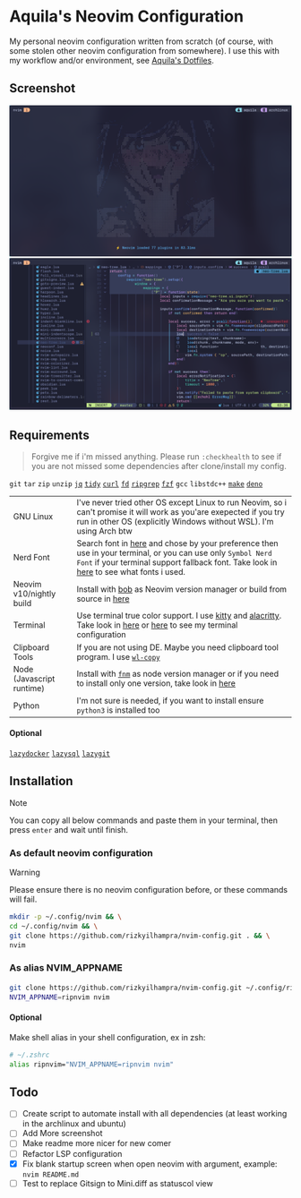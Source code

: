# Aquila's Neovim Configuration

My personal neovim configuration written from scratch (of course, with some stolen other neovim configuration from somewhere). I use this with my workflow and/or environment, see [Aquila's Dotfiles](https://github.com/rizkyilhampra/dotfilesv2).

## Screenshot

![screenshot](./src/2024-03-15-221218_hyprshot.png)
![screenshot-2](./src/2024-03-16-051038_hyprshot.png)

## Requirements

> Forgive me if i'm missed anything. Please run `:checkhealth` to see if you are not missed some dependencies after clone/install my config.

`git` `tar` `zip` `unzip` [`jq`](https://github.com/sharkdp/fd) [`tidy`](https://www.html-tidy.org/) [`curl`](https://curl.se/) [`fd`](https://github.com/sharkdp/fd) [`ripgrep`](https://github.com/BurntSushi/ripgrep) [`fzf`](https://github.com/junegunn/fzf) `gcc` `libstdc++` [`make`](https://www.gnu.org/software/make/) [`deno`](https://deno.com/)

|                           |                                                                                                                                                                                                                                                                                                                                                             |
| ------------------------- | ----------------------------------------------------------------------------------------------------------------------------------------------------------------------------------------------------------------------------------------------------------------------------------------------------------------------------------------------------------- |
| GNU Linux                 | I've never tried other OS except Linux to run Neovim, so i can't promise it will work as you'are exepected if you try run in other OS (explicitly Windows without WSL). I'm using Arch btw                                                                                                                                                                  |
| Nerd Font                 | Search font in [here](https://nerdfonts.com) and chose by your preference then use in your terminal, or you can use only `Symbol Nerd Font` if your terminal support fallback font. Take look in [here](https://github.com/rizkyilhampra/dotfilesv2/blob/49461bba79a15749ddf29531aed3cde4ecb34533/.config/kitty/kitty.conf#L1-L4) to see what fonts i used. |
| Neovim v10/nightly build  | Install with [bob](https://github.com/MordechaiHadad/bob) as Neovim version manager or build from source in [here](https://github.com/neovim/neovim?tab=readme-ov-file#install-from-source)                                                                                                                                                                 |
| Terminal                  | Use terminal true color support. I use [kitty](https://sw.kovidgoyal.net/kitty/) and [alacritty](https://alacritty.org/). Take look in [here](https://github.com/rizkyilhampra/dotfilesv2/blob/main/.config/kitty) or [here](https://github.com/rizkyilhampra/dotfilesv2/tree/main/.config/alacritty) to see my terminal configuration                      |
| Clipboard Tools           | If you are not using DE. Maybe you need clipboard tool program. I use [`wl-copy`](https://github.com/bugaevc/wl-clipboard)                                                                                                                                                                                                                                  |
| Node (Javascript runtime) | Install with [`fnm`](https://github.com/Schniz/fnm) as node version manager or if you need to install only one version, take look in [here](https://github.com/nodesource/distributions?tab=readme-ov-file#installation-instructions)                                                                                                                       |
| Python                    | I'm not sure is needed, if you want to install ensure `python3` is installed too                                                                                                                                                                                                                                                                            |

#### Optional

[`lazydocker`](https://github.com/jesseduffield/lazydocker) [`lazysql`](https://github.com/jorgerojas26/lazysql) [`lazygit`](https://github.com/jesseduffield/lazygit)

## Installation

> [!NOTE]
> You can copy all below commands and paste them in your terminal, then press `enter` and wait until finish.

### As default neovim configuration

> [!WARNING]
> Please ensure there is no neovim configuration before, or these commands will fail.

```bash
mkdir -p ~/.config/nvim && \
cd ~/.config/nvim && \
git clone https://github.com/rizkyilhampra/nvim-config.git . && \
nvim
```

### As alias NVIM_APPNAME

```bash
git clone https://github.com/rizkyilhampra/nvim-config.git ~/.config/ripnvim && \
NVIM_APPNAME=ripnvim nvim
```

#### Optional

Make shell alias in your shell configuration, ex in zsh:

```bash
# ~/.zshrc
alias ripnvim="NVIM_APPNAME=ripnvim nvim"
```

## Todo

- [ ] Create script to automate install with all dependencies (at least working in the archlinux and ubuntu)
- [ ] Add More screenshot
- [ ] Make readme more nicer for new comer
- [ ] Refactor LSP configuration
- [x] Fix blank startup screen when open neovim with argument, example: `nvim README.md`
- [ ] Test to replace Gitsign to Mini.diff as statuscol view